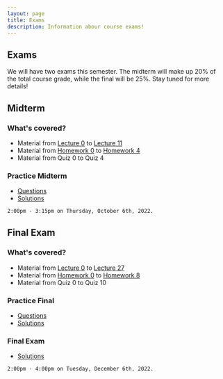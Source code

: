```yaml
---
layout: page
title: Exams
description: Information abour course exams!
---
```


## Exams


We will have two exams this semester. The midterm will make up 20% of the total course grade, while the final will be 25%. Stay tuned for more details!


<div class="code-example" markdown="1">

## Midterm

### What's covered?
- Material from [Lecture 0](/lectures/#welcome-course-logistics) to [Lecture 11](/lectures/#bsts-and-self-balancing-bsts)
- Material from [Homework 0](/homework/#hw0) to [Homework 4](/homework/#hw4)
- Material from Quiz 0 to Quiz 4

### Practice Midterm
- [Questions](/assets/midterm/practice_midterm.pdf)
- [Solutions](/assets/midterm/practice_midterm_solutions.pdf)

</div>

```markdown
2:00pm - 3:15pm on Thursday, October 6th, 2022.
```


<div class="code-example" markdown="1">



## Final Exam

### What's covered?
- Material from [Lecture 0](/lectures/#welcome-course-logistics) to [Lecture 27](/lectures/)
- Material from [Homework 0](/homework/#hw0) to [Homework 8](/homework/#hw8)
- Material from Quiz 0 to Quiz 10

### Practice Final
- [Questions](/assets/final/practice_final.pdf)
- [Solutions](/assets/final/practice_final_solutions.pdf)

### Final Exam
- [Solutions](https://docs.google.com/document/d/1zWqcfIo2dZiac4Rq0LeizpnU6t60j5fn/edit?usp=sharing&ouid=103510597919411534669&rtpof=true&sd=true)

</div>

```markdown
2:00pm - 4:00pm on Tuesday, December 6th, 2022.
```
